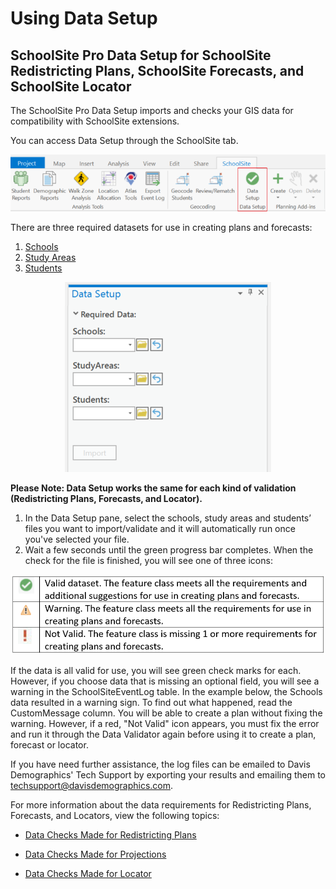 # Using Data Setup
## SchoolSite Pro Data Setup for SchoolSite Redistricting Plans, SchoolSite Forecasts, and SchoolSite Locator
The SchoolSite Pro Data Setup imports and checks your GIS data for compatibility with SchoolSite extensions. 

You can access Data Setup through the SchoolSite tab.

<p align="center">
  <img src="datasetup.png">
</p>

There are three required datasets for use in creating plans and forecasts:
1.	[Schools](dataManagement/createData.md/createSchools.md)
2.	[Study Areas](dataManagement/createData.md/createStudyareas.md) 
3.	[Students](dataManagement/createData.md/createStudents.md)

<p align="center">
  <img src="requiredData.png">
</p>

**Please Note: Data Setup works the same for each kind of validation (Redistricting Plans, Forecasts, and Locator).**
1. In the Data Setup pane, select the  schools, study areas and students’ files you want to import/validate and it will automatically run once you've selected your file.
2. Wait a few seconds until the green progress bar completes. When the check for the file is finished, you will see one of three icons:

<p align="center">
  <img src="iconTable.png">
</p>

If the data is all valid for use, you will see green check marks for each.
However, if you choose data that is missing an optional field, you will see a warning in the SchoolSiteEventLog table. In the example below, the Schools data resulted in a warning sign. To find out what happened, read the CustomMessage column. You will be able to create a plan without fixing the warning. However, if a red, "Not Valid" icon appears, you must fix the error and run it through the Data Validator again before using it to create a plan, forecast or locator.



If you have need further assistance, the log files can be emailed to Davis Demographics' Tech Support by exporting your results and emailing them to techsupport@davisdemographics.com.

For more information about the data requirements for Redistricting Plans, Forecasts, and Locators, view the following topics:

* [Data Checks Made for Redistricting Plans](checkRedistrict.md)

* [Data Checks Made for Projections](checkProjections.md)

* [Data Checks Made for Locator](checkLocator.md)
 
 
